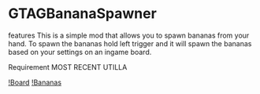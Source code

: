 # GTAGBananaSpawner
features
This is a simple mod that allows you to spawn bananas
from your hand. To spawn the bananas hold left trigger
and it will spawn the bananas based on your settings on an ingame board.
                                                 

Requirement
MOST RECENT UTILLA

[!Board](https://raw.githubusercontent.com/gangxmods/GTAGBananaSpawner/main/image.png)
[!Bananas](https://cdn.discordapp.com/attachments/1191807515080536135/1212944051826065489/image.png?ex=65f3ad2d&is=65e1382d&hm=e4c40d9091b0d995a3ca73ff8b70d632c425b2421b7ebce364b34e494706fc2c&)



